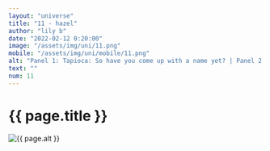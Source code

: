 ```yaml
--- 
layout: "universe" 
title: "11 - hazel" 
author: "lily b" 
date: "2022-02-12 0:20:00" 
image: "/assets/img/uni/11.png" 
mobile: "/assets/img/uni/mobile/11.png"
alt: "Panel 1: Tapioca: So have you come up with a name yet? | Panel 2: Hazel: I've, uh... | Panel 3: Hazel: Hazel. My name is Hazel. | Panel 4: Robyn: Hazel? But your eyes aren't hazel! They're pink!" 
text: ""
num: 11
--- 
```

 
<h1>{{ page.title }}</h1> 

<picture>
    <source media="all and (orientation: landscape)" srcset="{{ site.baseurl }}{{ page.image }}">
    <source media="all and (orientation: portrait)" srcset="{{ site.baseurl }}{{ page.mobile }}">
    <img src="{{ site.baseurl }}{{ page.image }}" alt="{{ page.alt }}" title="{{ page.text }}">
</picture>